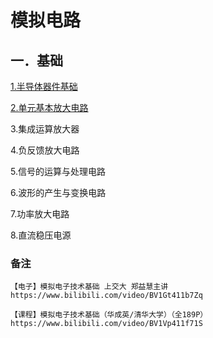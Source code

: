 # 模拟电路

## 一．基础

[1.半导体器件基础](simulation-chapter-1.md) 

[2.单元基本放大电路](simulation-chapter-2.md) 

3.集成运算放大器 

4.负反馈放大电路 

5.信号的运算与处理电路 

6.波形的产生与变换电路 

7.功率放大电路 

8.直流稳压电源

### 备注
```
【电子】模拟电子技术基础 上交大 郑益慧主讲
https://www.bilibili.com/video/BV1Gt411b7Zq

【课程】模拟电子技术基础（华成英/清华大学）（全189P）
https://www.bilibili.com/video/BV1Vp411f71S
```